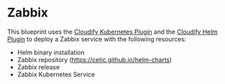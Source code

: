 # Zabbix

This blueprint uses the [Cloudify Kubernetes Plugin](https://docs.cloudify.co/latest/working_with/official_plugins/orchestration/kubernetes/) and the [Cloudify Helm Plugin](https://docs.cloudify.co/latest/working_with/official_plugins/orchestration/helm/) to deploy a Zabbix service with the following resources:

* Helm binary installation
* Zabbix repository (https://cetic.github.io/helm-charts)
* Zabbix release
* Zabbix Kubernetes Service

